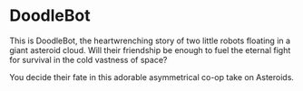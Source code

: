 # DoodleBot
This is DoodleBot, the heartwrenching story of two little robots floating in a giant asteroid cloud.
Will their friendship be enough to fuel the eternal fight for survival in the cold vastness of space? 

You decide their fate in this adorable asymmetrical co-op take on Asteroids.
